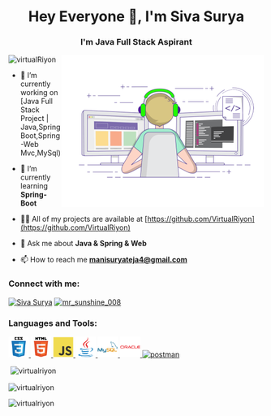 <h1 align="center">Hey Everyone 👋, I'm Siva Surya</h1>
<h3 align="center">I'm Java Full Stack Aspirant</h3>
<img align="right" alt="Coding" width="400" src="https://raw.githubusercontent.com/devSouvik/devSouvik/master/gif3.gif">

<p align="left"> <img src="https://komarev.com/ghpvc/?username=guptaravimp&label=Profile%20views&color=0e75b6&style=flat" alt="virtualRiyon" /> </p>


- 🔭 I’m currently working on [Java Full Stack Project | Java,Spring Boot,Spring-Web Mvc,MySql)

- 🌱 I’m currently learning **Spring-Boot**

- 👨‍💻 All of my projects are available at [https://github.com/VirtualRiyon](https://github.com/VirtualRiyon)

- 💬 Ask me about **Java & Spring & Web**

- 📫 How to reach me **manisuryateja4@gmail.com**


<h3 align="left">Connect with me:</h3>
<p align="left">
<a href="https://www.linkedin.com/in/siva-surya-durga-ram-chitra-9706501b4/" target="blank"><img align="center" src="https://raw.githubusercontent.com/rahuldkjain/github-profile-readme-generator/master/src/images/icons/Social/linked-in-alt.svg" alt="Siva Surya" height="30" width="40" /></a>
<a href="https://www.instagram.com/mr_sunshine_008?igsh=anAwNDBpa21nbWg2" target="blank"><img align="center" src="https://raw.githubusercontent.com/rahuldkjain/github-profile-readme-generator/master/src/images/icons/Social/instagram.svg" alt="mr_sunshine_008" height="30" width="40" /></a>
  
</p>

<h3 align="left">Languages and Tools:</h3>
<p align="left"> <a href="https://aws.amazon.com" target="_blank" rel="noreferrer"> <a href="https://www.w3schools.com/css/" target="_blank" rel="noreferrer"> <img src="https://raw.githubusercontent.com/devicons/devicon/master/icons/css3/css3-original-wordmark.svg" alt="css3" width="40" height="40"/> </a>  <a href="https://www.w3.org/html/" target="_blank" rel="noreferrer"> <img src="https://raw.githubusercontent.com/devicons/devicon/master/icons/html5/html5-original-wordmark.svg" alt="html5" width="40" height="40"/> </a> <a href="https://developer.mozilla.org/en-US/docs/Web/JavaScript" target="_blank" rel="noreferrer"> <img src="https://raw.githubusercontent.com/devicons/devicon/master/icons/javascript/javascript-original.svg" alt="javascript" width="40" height="40"/> </a>  <a href="https://www.java.com" target="_blank" rel="noreferrer"> <img src="https://raw.githubusercontent.com/devicons/devicon/master/icons/java/java-original.svg" alt="java" width="40" height="40"/> </a>   <a href="https://www.mysql.com/" target="_blank" rel="noreferrer"> <img src="https://raw.githubusercontent.com/devicons/devicon/master/icons/mysql/mysql-original-wordmark.svg" alt="mysql" width="40" height="40"/> </a> <a href="https://www.oracle.com/" target="_blank" rel="noreferrer"> <img src="https://raw.githubusercontent.com/devicons/devicon/master/icons/oracle/oracle-original.svg" alt="oracle" width="40" height="40"/> </a>  <a href="https://postman.com" target="_blank" rel="noreferrer"> <img src="https://www.vectorlogo.zone/logos/getpostman/getpostman-icon.svg" alt="postman" width="40" height="40"/> </a>  </p>

<p>&nbsp;<img align="center" src="https://github-readme-stats.vercel.app/api?username=virtualriyon&show_icons=true&locale=en" alt="virtualriyon" /</p>
<p><img align="center" src="https://github-readme-streak-stats.herokuapp.com/?user=virtualriyon&" alt="virtualriyon" /></p>
<p><img align="left" src="https://github-readme-stats.vercel.app/api/top-langs?username=virtualriyon&show_icons=true&locale=en&layout=compact" alt="virtualriyon" /></p>


